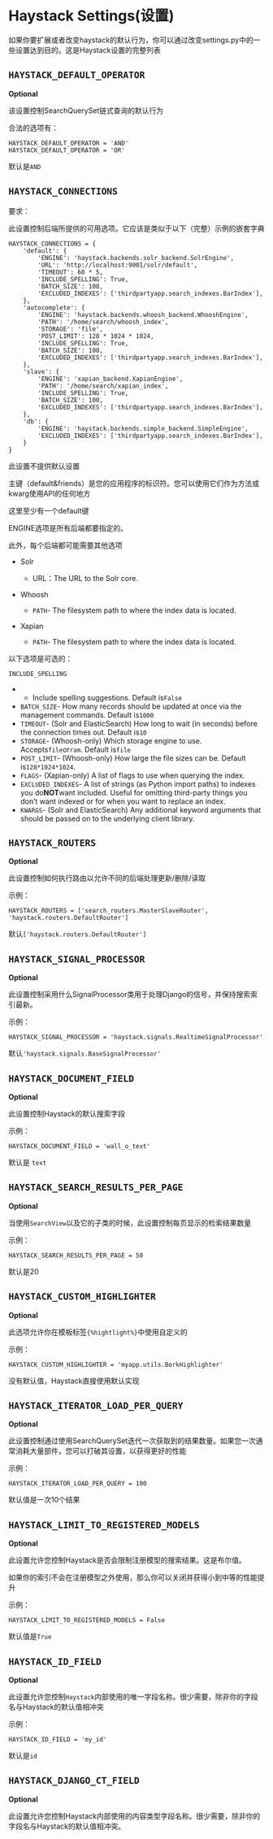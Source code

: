 # Haystack Settings\(设置\)

如果你要扩展或者改变haystack的默认行为，你可以通过改变settings.py中的一些设置达到目的。这是Haystack设置的完整列表

## `HAYSTACK_DEFAULT_OPERATOR`

**Optional**

该设置控制SearchQuerySet链式查询的默认行为

合法的选项有：

```
HAYSTACK_DEFAULT_OPERATOR = 'AND'
HAYSTACK_DEFAULT_OPERATOR = 'OR'
```

默认是`AND`

## `HAYSTACK_CONNECTIONS`

要求：

此设置控制后端所提供的可用选项。它应该是类似于以下（完整）示例的嵌套字典

```
HAYSTACK_CONNECTIONS = {
    'default': {
        'ENGINE': 'haystack.backends.solr_backend.SolrEngine',
        'URL': 'http://localhost:9001/solr/default',
        'TIMEOUT': 60 * 5,
        'INCLUDE_SPELLING': True,
        'BATCH_SIZE': 100,
        'EXCLUDED_INDEXES': ['thirdpartyapp.search_indexes.BarIndex'],
    },
    'autocomplete': {
        'ENGINE': 'haystack.backends.whoosh_backend.WhooshEngine',
        'PATH': '/home/search/whoosh_index',
        'STORAGE': 'file',
        'POST_LIMIT': 128 * 1024 * 1024,
        'INCLUDE_SPELLING': True,
        'BATCH_SIZE': 100,
        'EXCLUDED_INDEXES': ['thirdpartyapp.search_indexes.BarIndex'],
    },
    'slave': {
        'ENGINE': 'xapian_backend.XapianEngine',
        'PATH': '/home/search/xapian_index',
        'INCLUDE_SPELLING': True,
        'BATCH_SIZE': 100,
        'EXCLUDED_INDEXES': ['thirdpartyapp.search_indexes.BarIndex'],
    },
    'db': {
        'ENGINE': 'haystack.backends.simple_backend.SimpleEngine',
        'EXCLUDED_INDEXES': ['thirdpartyapp.search_indexes.BarIndex'],
    }
}
```

此设置不提供默认设置

主键（default&friends）是您的应用程序的标识符。您可以使用它们作为方法或kwarg使用API​​的任何地方

这里至少有一个default键

ENGINE选项是所有后端都要指定的。



此外，每个后端都可能需要其他选项

* Solr
  * URL：The URL to the Solr core.

* Whoosh
  * `PATH`- The filesystem path to where the index data is located.

* Xapian
  * `PATH`- The filesystem path to where the index data is located.

以下选项是可选的：

`INCLUDE_SPELLING`

* - Include spelling suggestions. Default is`False`
* `BATCH_SIZE`- How many records should be updated at once via the management commands. Default is`1000`
* `TIMEOUT`- \(Solr and ElasticSearch\) How long to wait \(in seconds\) before the connection times out. Default is`10`
* `STORAGE`- \(Whoosh-only\) Which storage engine to use. Accepts`file`or`ram`. Default is`file`
* `POST_LIMIT`- \(Whoosh-only\) How large the file sizes can be. Default is`128*1024*1024`.
* `FLAGS`- \(Xapian-only\) A list of flags to use when querying the index.
* `EXCLUDED_INDEXES`- A list of strings \(as Python import paths\) to indexes you do**NOT**want included. Useful for omitting third-party things you don’t want indexed or for when you want to replace an index.
* `KWARGS`- \(Solr and ElasticSearch\) Any additional keyword arguments that should be passed on to the underlying client library.

## `HAYSTACK_ROUTERS`

**Optional**

此设置控制如何执行路由以允许不同的后端处理更新/删除/读取

示例：

```
HAYSTACK_ROUTERS = ['search_routers.MasterSlaveRouter', 'haystack.routers.DefaultRouter']
```

默认`['haystack.routers.DefaultRouter']`

## `HAYSTACK_SIGNAL_PROCESSOR`

**Optional**

此设置控制采用什么SignalProcessor类用于处理Django的信号，并保持搜索索引最新。

示例：

```
HAYSTACK_SIGNAL_PROCESSOR = 'haystack.signals.RealtimeSignalProcessor'
```

默认`'haystack.signals.BaseSignalProcessor'`

## `HAYSTACK_DOCUMENT_FIELD`

**Optional**

此设置控制Haystack的默认搜索字段

示例：

```
HAYSTACK_DOCUMENT_FIELD = 'wall_o_text'
```

默认是 `text`

## `HAYSTACK_SEARCH_RESULTS_PER_PAGE`

**Optional**

当使用`SearchView`以及它的子类的时候，此设置控制每页显示的检索结果数量

示例：

```
HAYSTACK_SEARCH_RESULTS_PER_PAGE = 50
```

默认是20

## `HAYSTACK_CUSTOM_HIGHLIGHTER`

**Optional**

此选项允许你在模板标签`{%hightlight%}`中使用自定义的

示例：

```
HAYSTACK_CUSTOM_HIGHLIGHTER = 'myapp.utils.BorkHighlighter'
```

没有默认值，Haystack直接使用默认实现

## `HAYSTACK_ITERATOR_LOAD_PER_QUERY`

**Optional**

此设置控制通过使用SearchQuerySet迭代一次获取到的结果数量。如果您一次通常消耗大量部件，您可以打破其设置，以获得更好的性能

示例：

```
HAYSTACK_ITERATOR_LOAD_PER_QUERY = 100
```

默认值是一次10个结果

## `HAYSTACK_LIMIT_TO_REGISTERED_MODELS`

**Optional**

此设置允许您控制Haystack是否会限制注册模型的搜索结果。这是布尔值。

如果你的索引不会在注册模型之外使用，那么你可以关闭并获得小到中等的性能提升

示例：

```
HAYSTACK_LIMIT_TO_REGISTERED_MODELS = False
```

默认值是`True`

## `HAYSTACK_ID_FIELD`

**Optional**

此设置允许您控制`Haystack`内部使用的唯一字段名称。很少需要，除非你的字段名与Haystack的默认值相冲突

示例：

```
HAYSTACK_ID_FIELD = 'my_id'
```

默认是`id`

## `HAYSTACK_DJANGO_CT_FIELD`

**Optional**

此设置允许您控制Haystack内部使用的内容类型字段名称。很少需要，除非你的字段名与Haystack的默认值相冲突。

